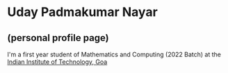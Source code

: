 # Uday Padmakumar Nayar

## (personal profile page)

I'm a first year student of Mathematics and Computing (2022 Batch) at the [Indian Institute of Technology, Goa](https://iitgoa.ac.in/)


